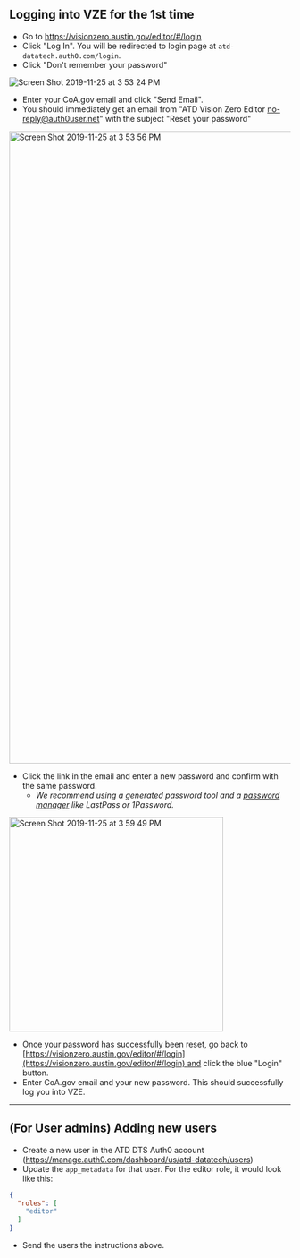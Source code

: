 ## Logging into VZE for the 1st time

- Go to https://visionzero.austin.gov/editor/#/login
- Click "Log In". You will be redirected to login page at `atd-datatech.auth0.com/login`.
- Click "Don't remember your password"

![Screen Shot 2019-11-25 at 3 53 24 PM](https://user-images.githubusercontent.com/5697474/69582637-9fe42580-0f9e-11ea-8046-8d5e27a35447.png)

- Enter your CoA.gov email and click "Send Email". 
- You should immediately get an email from "ATD Vision Zero Editor <no-reply@auth0user.net>" with the subject "Reset your password"

<img width="1130" alt="Screen Shot 2019-11-25 at 3 53 56 PM" src="https://user-images.githubusercontent.com/5697474/69582643-a2df1600-0f9e-11ea-8b62-0204919ab82c.png">


- Click the link in the email and enter a new password and confirm with the same password. 
  - _We recommend using a generated password tool and a [password manager](https://www.cnet.com/news/best-password-managers-for-2019/) like LastPass or 1Password._


<img width="383" alt="Screen Shot 2019-11-25 at 3 59 49 PM" src="https://user-images.githubusercontent.com/5697474/69582856-1c770400-0f9f-11ea-87fb-fa398c1b1682.png">

- Once your password has successfully been reset, go back to [https://visionzero.austin.gov/editor/#/login](https://visionzero.austin.gov/editor/#/login) and click the blue "Login" button.
- Enter CoA.gov email and your new password. This should successfully log you into VZE.

---

## (For User admins) Adding new users

- Create a new user in the ATD DTS Auth0 account (https://manage.auth0.com/dashboard/us/atd-datatech/users)
- Update the `app_metadata` for that user. For the editor role, it would look like this:

```json
{
  "roles": [
    "editor"
  ]
}
```

- Send the users the instructions above.
